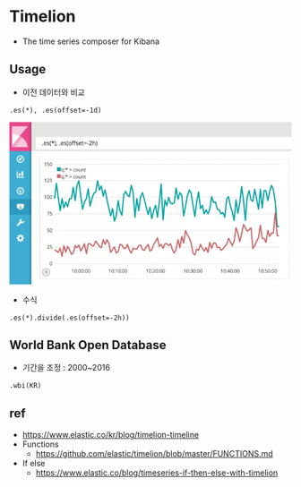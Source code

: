 # Timelion
* The time series composer for Kibana

## Usage
* 이전 데이터와 비교
```
.es(*), .es(offset=-1d)
```
<img src="images/timelion-01-offset.webp" alt="offset">

* 수식
```
.es(*).divide(.es(offset=-2h))
```

## World Bank Open Database
* 기간을 조정 : 2000~2016
```
.wbi(KR)
```

## ref
* https://www.elastic.co/kr/blog/timelion-timeline
* Functions
  * https://github.com/elastic/timelion/blob/master/FUNCTIONS.md
* If else
  * https://www.elastic.co/blog/timeseries-if-then-else-with-timelion
